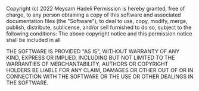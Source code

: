
Copyright (c) 2022 Meysam Hadeli
Permission is hereby granted, free of charge, to any person obtaining a copy
of this software and associated documentation files (the "Software"), to deal
to use, copy, modify, merge, publish, distribute, sublicense, and/or sell
furnished to do so, subject to the following conditions:
The above copyright notice and this permission notice shall be included in all

THE SOFTWARE IS PROVIDED "AS IS", WITHOUT WARRANTY OF ANY KIND, EXPRESS OR
IMPLIED, INCLUDING BUT NOT LIMITED TO THE WARRANTIES OF MERCHANTABILITY,
AUTHORS OR COPYRIGHT HOLDERS BE LIABLE FOR ANY CLAIM, DAMAGES OR OTHER
OUT OF OR IN CONNECTION WITH THE SOFTWARE OR THE USE OR OTHER DEALINGS IN THE
SOFTWARE.
